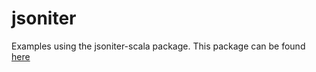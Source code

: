 # jsoniter
Examples using the jsoniter-scala package. This package can be found [here](https://github.com/plokhotnyuk/jsoniter-scala/)
